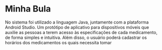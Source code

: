
# Minha Bula
No sistema foi utilizado a linguagem Java, juntamente com a plataforma Android Studio.
Um protótipo de aplicativo para dispositivos móveis que auxilie as pessoas a terem acesso às especificações de cada medicamento, de forma simples e
intuitiva. Além disso, o usuário poderá cadastrar os horários dos medicamentos os quais necessita tomar
